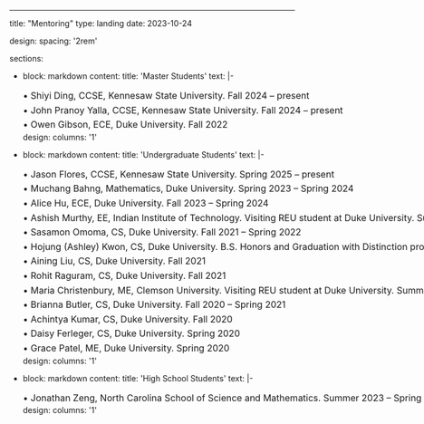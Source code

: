 ---
title: "Mentoring"
type: landing
date: 2023-10-24

design:
  spacing: '2rem'

sections:

  - block: markdown
    content:
      title: 'Master Students'
      text: |-
        <div style="font-size: 1rem; text-align: left; width: 1000px; margin: 0 auto; line-height: 1.6;">
          • Shiyi Ding, CCSE, Kennesaw State University. Fall 2024 – present<br>
          • John Pranoy Yalla, CCSE, Kennesaw State University. Fall 2024 – present<br>
          • Owen Gibson, ECE, Duke University. Fall 2022
        </div>
    design:
      columns: '1'

  - block: markdown
    content:
      title: 'Undergraduate Students'
      text: |-
        <div style="font-size: 1rem; text-align: left; width: 1000px; margin: 0 auto; line-height: 1.6;">
          • Jason Flores, CCSE, Kennesaw State University. Spring 2025 – present<br>
          • Muchang Bahng, Mathematics, Duke University. Spring 2023 – Spring 2024<br>
          • Alice Hu, ECE, Duke University. Fall 2023 – Spring 2024<br>
          • Ashish Murthy, EE, Indian Institute of Technology. Visiting REU student at Duke University. Summer 2023<br>
          • Sasamon Omoma, CS, Duke University. Fall 2021 – Spring 2022<br>
          • Hojung (Ashley) Kwon, CS, Duke University. B.S. Honors and Graduation with Distinction projects. Summer 2020 – Fall 2021<br>
          • Aining Liu, CS, Duke University. Fall 2021<br>
          • Rohit Raguram, CS, Duke University. Fall 2021<br>
          • Maria Christenbury, ME, Clemson University. Visiting REU student at Duke University. Summer 2021<br>
          • Brianna Butler, CS, Duke University. Fall 2020 – Spring 2021<br>
          • Achintya Kumar, CS, Duke University. Fall 2020<br>
          • Daisy Ferleger, CS, Duke University. Spring 2020<br>
          • Grace Patel, ME, Duke University. Spring 2020
        </div>
    design:
      columns: '1'

  - block: markdown
    content:
      title: 'High School Students'
      text: |-
        <div style="font-size: 1rem; text-align: left; width: 1000px; margin: 0 auto; line-height: 1.6;">
          • Jonathan Zeng, North Carolina School of Science and Mathematics. Summer 2023 – Spring 2024
        </div>
    design:
      columns: '1'



